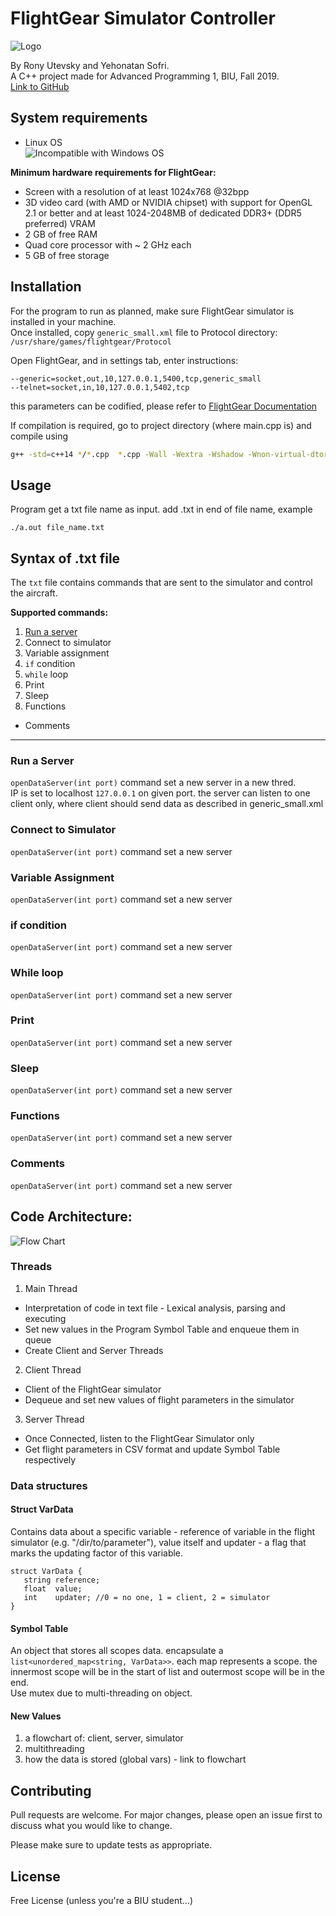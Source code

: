 # FlightGear Simulator Controller

![Logo](https://wallpapercave.com/wp/wp2113392.jpg)

By Rony Utevsky and Yehonatan Sofri.  
A C++ project made for Advanced Programming 1, BIU, Fall 2019.  
[Link to GitHub](https://github.com/yehonatansofri/SonySim/)
## System requirements
* Linux OS  
![Incompatible with Windows OS](https://img.shields.io/badge/Incompatible%20with%20Windows%20OS-red)

**Minimum hardware requirements for FlightGear:**
* Screen with a resolution of at least 1024x768 @32bpp
* 3D video card (with AMD or NVIDIA chipset) with support for OpenGL 2.1 or better and at least 1024-2048MB of dedicated DDR3+ (DDR5 preferred) VRAM
* 2 GB of free RAM 
* Quad core processor with ~ 2 GHz each
* 5 GB of free storage

## Installation

For the program to run as planned, make sure FlightGear simulator is installed in your machine.  
Once installed, copy `generic_small.xml` file to Protocol directory:   `/usr/share/games/flightgear/Protocol`  
  
Open FlightGear, and in settings tab, enter instructions:  
```
--generic=socket,out,10,127.0.0.1,5400,tcp,generic_small 
--telnet=socket,in,10,127.0.0.1,5402,tcp
```
this parameters can be codified, please refer to   [FlightGear Documentation](http://wiki.flightgear.org/Main_Page/)

If compilation is required, go to project directory (where main.cpp is) and compile using 

```bash
g++ -std=c++14 */*.cpp  *.cpp -Wall -Wextra -Wshadow -Wnon-virtual-dtor -pedantic -o a.out -pthread
```

## Usage
Program get a txt file name as input. add .txt in end of file name, example
```
./a.out file_name.txt
```
## Syntax of .txt file  
The `txt` file contains commands that are sent to the simulator and control the aircraft.  
  
**Supported commands:**  
1. [Run a server](#run-a-server)
2. Connect to simulator
3. Variable assignment
4. `if` condition
5. `while` loop
6. Print
7. Sleep
8. Functions

* Comments
---
### Run a Server
`openDataServer(int port)` command set a new server in a new thred.  
IP is set to localhost `127.0.0.1` on given port. the server can listen to one client only, where client should send data as described in generic_small.xml

### Connect to Simulator
`openDataServer(int port)` command set a new server 

### Variable Assignment
`openDataServer(int port)` command set a new server 

### if condition
`openDataServer(int port)` command set a new server 

### While loop
`openDataServer(int port)` command set a new server 

### Print
`openDataServer(int port)` command set a new server 

### Sleep
`openDataServer(int port)` command set a new server 

### Functions
`openDataServer(int port)` command set a new server 

### Comments
`openDataServer(int port)` command set a new server 

## Code Architecture:  
![Flow Chart](https://github.com/yehonatansofri/SonySim/blob/master/flowchart.PNG)
### Threads  
1. Main Thread
 * Interpretation of code in text file - Lexical analysis, parsing and executing  
 * Set new values in the Program Symbol Table and enqueue them in queue
 * Create Client and Server Threads
2. Client Thread  
 * Client of the FlightGear simulator
 * Dequeue and set new values of flight parameters in the simulator
3. Server Thread  
 * Once Connected, listen to the FlightGear Simulator only
 * Get flight parameters in CSV format and update Symbol Table respectively  
 ### Data structures  
 #### Struct VarData  
 Contains data about a specific variable - reference of variable in the flight simulator (e.g. "/dir/to/parameter"), value itself and updater - a flag that marks the updating factor of this variable.
 ```
 struct VarData {
    string reference;
    float  value;
    int    updater; //0 = no one, 1 = client, 2 = simulator
 }
 ```
 #### Symbol Table  
 An object that stores all scopes data. encapsulate a `list<unordered_map<string, VarData>>`. each map represents a scope.
 the innermost scope will be in the start of list and outermost scope will be in the end.  
 Use mutex due to multi-threading on object.  
 #### New Values

1. a flowchart of: client, server, simulator
2. multithreading
3. how the data is stored (global vars) - link to flowchart


## Contributing
Pull requests are welcome. For major changes, please open an issue first to discuss what you would like to change.

Please make sure to update tests as appropriate.

## License
Free License (unless you're a BIU student...)
